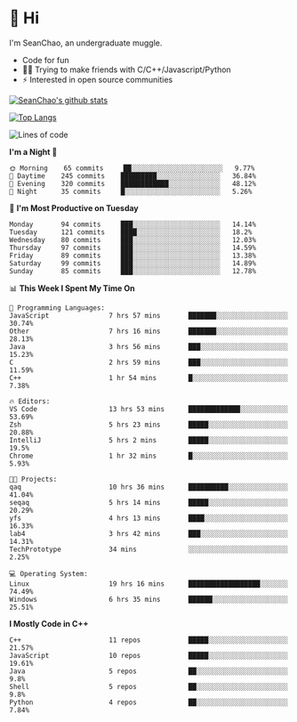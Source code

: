 # 👋 Hi
I'm SeanChao, an undergraduate muggle.

- Code for fun
- 👨‍💻 Trying to make friends with C/C++/Javascript/Python
- ⚡ Interested in open source communities

[![SeanChao's github stats](https://i-github-readme-stats.vercel.app/api?username=seanchao&show_icons=true)](https://github.com/anuraghazra/github-readme-stats)

[![Top Langs](https://i-github-readme-stats.vercel.app/api/top-langs/?username=seanchao&layout=compact)](https://github.com/anuraghazra/github-readme-stats)

<!--START_SECTION:waka-->
![Lines of code](https://img.shields.io/badge/From%20Hello%20World%20I%27ve%20Written-1.9%20million%20lines%20of%20code-blue)

**I'm a Night 🦉** 

```text
🌞 Morning    65 commits     ██░░░░░░░░░░░░░░░░░░░░░░░   9.77% 
🌆 Daytime    245 commits    █████████░░░░░░░░░░░░░░░░   36.84% 
🌃 Evening    320 commits    ████████████░░░░░░░░░░░░░   48.12% 
🌙 Night      35 commits     █░░░░░░░░░░░░░░░░░░░░░░░░   5.26%

```
📅 **I'm Most Productive on Tuesday** 

```text
Monday       94 commits     ███░░░░░░░░░░░░░░░░░░░░░░   14.14% 
Tuesday      121 commits    ████░░░░░░░░░░░░░░░░░░░░░   18.2% 
Wednesday    80 commits     ███░░░░░░░░░░░░░░░░░░░░░░   12.03% 
Thursday     97 commits     ███░░░░░░░░░░░░░░░░░░░░░░   14.59% 
Friday       89 commits     ███░░░░░░░░░░░░░░░░░░░░░░   13.38% 
Saturday     99 commits     ███░░░░░░░░░░░░░░░░░░░░░░   14.89% 
Sunday       85 commits     ███░░░░░░░░░░░░░░░░░░░░░░   12.78%

```


📊 **This Week I Spent My Time On** 

```text
💬 Programming Languages: 
JavaScript               7 hrs 57 mins       ███████░░░░░░░░░░░░░░░░░░   30.74% 
Other                    7 hrs 16 mins       ███████░░░░░░░░░░░░░░░░░░   28.13% 
Java                     3 hrs 56 mins       ███░░░░░░░░░░░░░░░░░░░░░░   15.23% 
C                        2 hrs 59 mins       ███░░░░░░░░░░░░░░░░░░░░░░   11.59% 
C++                      1 hr 54 mins        █░░░░░░░░░░░░░░░░░░░░░░░░   7.38%

🔥 Editors: 
VS Code                  13 hrs 53 mins      █████████████░░░░░░░░░░░░   53.69% 
Zsh                      5 hrs 23 mins       █████░░░░░░░░░░░░░░░░░░░░   20.88% 
IntelliJ                 5 hrs 2 mins        █████░░░░░░░░░░░░░░░░░░░░   19.5% 
Chrome                   1 hr 32 mins        █░░░░░░░░░░░░░░░░░░░░░░░░   5.93%

🐱‍💻 Projects: 
qaq                      10 hrs 36 mins      ██████████░░░░░░░░░░░░░░░   41.04% 
seqaq                    5 hrs 14 mins       █████░░░░░░░░░░░░░░░░░░░░   20.29% 
yfs                      4 hrs 13 mins       ████░░░░░░░░░░░░░░░░░░░░░   16.33% 
lab4                     3 hrs 42 mins       ███░░░░░░░░░░░░░░░░░░░░░░   14.31% 
TechPrototype            34 mins             ░░░░░░░░░░░░░░░░░░░░░░░░░   2.25%

💻 Operating System: 
Linux                    19 hrs 16 mins      ██████████████████░░░░░░░   74.49% 
Windows                  6 hrs 35 mins       ██████░░░░░░░░░░░░░░░░░░░   25.51%

```

**I Mostly Code in C++** 

```text
C++                      11 repos            █████░░░░░░░░░░░░░░░░░░░░   21.57% 
JavaScript               10 repos            █████░░░░░░░░░░░░░░░░░░░░   19.61% 
Java                     5 repos             ██░░░░░░░░░░░░░░░░░░░░░░░   9.8% 
Shell                    5 repos             ██░░░░░░░░░░░░░░░░░░░░░░░   9.8% 
Python                   4 repos             ██░░░░░░░░░░░░░░░░░░░░░░░   7.84%

```



<!--END_SECTION:waka-->
